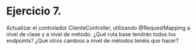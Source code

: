 # Ejercicio 7. 

Actualizar el controlador ClienteController, utilizando @RequestMapping a nivel de
clase y a nivel de método. ¿Qué ruta base tendrán todos los endpoints?
¿Qué otros cambios a nivel de métodos tenéis que hacer?